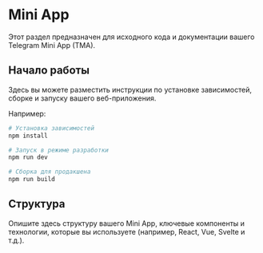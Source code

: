 # Mini App

Этот раздел предназначен для исходного кода и документации вашего Telegram Mini App (TMA).

## Начало работы

Здесь вы можете разместить инструкции по установке зависимостей, сборке и запуску вашего веб-приложения.

Например:
```bash
# Установка зависимостей
npm install

# Запуск в режиме разработки
npm run dev

# Сборка для продакшена
npm run build
```

## Структура

Опишите здесь структуру вашего Mini App, ключевые компоненты и технологии, которые вы используете (например, React, Vue, Svelte и т.д.).